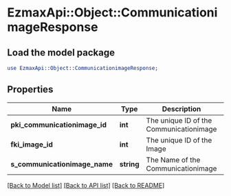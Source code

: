 # EzmaxApi::Object::CommunicationimageResponse

## Load the model package
```perl
use EzmaxApi::Object::CommunicationimageResponse;
```

## Properties
Name | Type | Description | Notes
------------ | ------------- | ------------- | -------------
**pki_communicationimage_id** | **int** | The unique ID of the Communicationimage | 
**fki_image_id** | **int** | The unique ID of the Image | 
**s_communicationimage_name** | **string** | The Name of the Communicationimage | [optional] 

[[Back to Model list]](../README.md#documentation-for-models) [[Back to API list]](../README.md#documentation-for-api-endpoints) [[Back to README]](../README.md)


